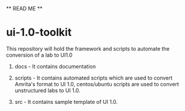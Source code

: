 ** READ ME **

ui-1.0-toolkit
==============

This repository will hold the framework and scripts to automate the conversion of a lab to UI1.0

1. docs - It contains documentation
 
2. scripts - It contains automated scripts which are used to convert Amrita's format to UI 1.0,
centos/ubuntu scripts are used to convert unstructured labs to UI 1.0.

3. src - It contains sample template of UI 1.0.
